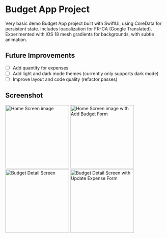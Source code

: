 # Budget App Project

Very basic demo Budget App project built with SwiftUI, using CoreData for persistent state. Includes loacalization for FR-CA (Google Translated). 
Experimented with iOS 18 mesh gradients for backgrounds, with subtle animation. 

## Future Improvements

 - [ ] Add quantity for expenses
 - [ ] Add light and dark mode themes (currently only supports dark mode)
 - [ ] Improve layout and code quality (refactor passes)

## Screenshot

<img width="200" alt="Home Screen image" src="https://github.com/user-attachments/assets/234961f7-e0a1-48c9-a053-427a7a8e0df0">
<img width="200" alt="Home Screen image with Add Budget Form" src="https://github.com/user-attachments/assets/bbdfc963-f59d-40f5-85ae-9d49e46b2dd8">
<img width="200" alt="Budget Detail Screen" src="https://github.com/user-attachments/assets/418cbde3-82e1-4395-ae3a-36750bf61104">
<img width="200" alt="Budget Detail Screen with Update Expense Form" src="https://github.com/user-attachments/assets/b4f7220d-8cd5-453a-b7ba-e7c084657068">

